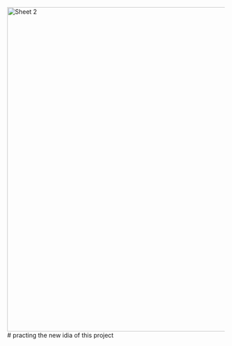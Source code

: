 <img width="1310" height="750" alt="Sheet 2" src="https://github.com/user-attachments/assets/cae7e442-4de6-49cb-945f-5b879d8508b2" />
#
practing the new idia of this project
